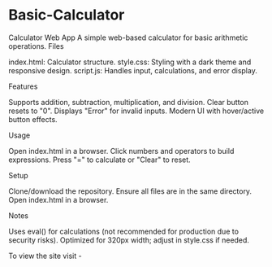 # Basic-Calculator
Calculator Web App
A simple web-based calculator for basic arithmetic operations.
Files

index.html: Calculator structure.
style.css: Styling with a dark theme and responsive design.
script.js: Handles input, calculations, and error display.

Features

Supports addition, subtraction, multiplication, and division.
Clear button resets to "0".
Displays "Error" for invalid inputs.
Modern UI with hover/active button effects.

Usage

Open index.html in a browser.
Click numbers and operators to build expressions.
Press "=" to calculate or "Clear" to reset.

Setup

Clone/download the repository.
Ensure all files are in the same directory.
Open index.html in a browser.

Notes

Uses eval() for calculations (not recommended for production due to security risks).
Optimized for 320px width; adjust in style.css if needed.

To view the site visit -
